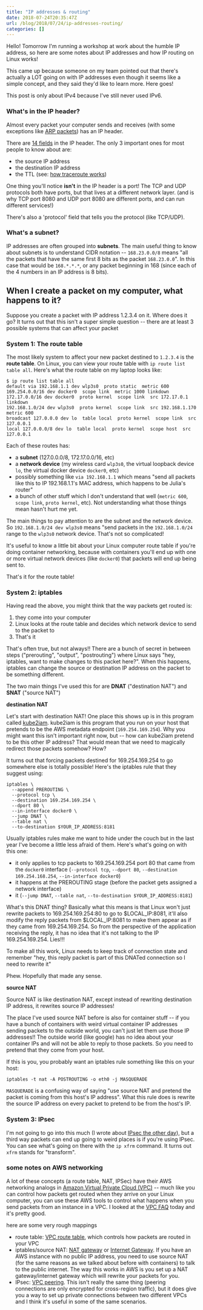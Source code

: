 ```yaml
---
title: "IP addresses & routing"
date: 2018-07-24T20:35:47Z
url: /blog/2018/07/24/ip-addresses-routing/
categories: []
---
```


Hello! Tomorrow I'm running a workshop at work about the humble IP address, so here are some notes
about IP addresses and how IP routing on Linux works!

This came up because someone on my team pointed out that there's actually a LOT going on with IP
addresses even though it seems like a simple concept, and they said they'd like to learn more. Here
goes!

This post is only about IPv4 because I've still never used IPv6.

### What's in the IP header?

Almost every packet your computer sends and receives (with some exceptions like [ARP packets](https://en.wikipedia.org/wiki/Address_Resolution_Protocol)) has an IP header. 

There are [14 fields](https://en.wikipedia.org/wiki/IPv4#Header) in the IP header. The only 3
important ones for most people to know about are:

* the source IP address
* the destination IP address
* the TTL (see: [how traceroute works](https://jvns.ca/blog/2013/10/31/day-20-scapy-and-traceroute/))

One thing you'll notice **isn't** in the IP header is a port! The TCP and UDP protocols both have
ports, but that lives at a different network layer. (and is why TCP port 8080 and UDP port 8080 are
different ports, and can run different services!)

There's also a 'protocol' field that tells you the protocol (like TCP/UDP). 

### What's a subnet?

IP addresses are often grouped into **subnets**. The main useful thing to know about subnets is to
understand CIDR notation -- `168.23.0.0/8` means "all the packets that have the same first 8 bits as
the packet `168.23.0.0`". In this case that would be `168.*.*.*`, or any packet beginning in 168
(since each of the 4 numbers in an IP address is 8 bits).

## When I create a packet on my computer, what happens to it?

Suppose you create a packet with IP address 1.2.3.4 on it. Where does it go? It turns out that this
isn't a super simple question -- there are at least 3 possible systems that can affect your packet

### System 1: The route table

The most likely system to affect your new packet destined to `1.2.3.4` is the **route table**. On
Linux, you can view your route table with `ip route list table all`. Here's what the route
table on my laptop looks like:

```
$ ip route list table all
default via 192.168.1.1 dev wlp3s0  proto static  metric 600 
169.254.0.0/16 dev docker0  scope link  metric 1000 linkdown 
172.17.0.0/16 dev docker0  proto kernel  scope link  src 172.17.0.1 linkdown 
192.168.1.0/24 dev wlp3s0  proto kernel  scope link  src 192.168.1.170  metric 600 
broadcast 127.0.0.0 dev lo  table local  proto kernel  scope link  src 127.0.0.1 
local 127.0.0.0/8 dev lo  table local  proto kernel  scope host  src 127.0.0.1 
```

Each of these routes has:

* a **subnet** (127.0.0.0/8, 172.17.0.0/16, etc)
* a **network device** (my wireless card `wlp3s0`, the virtual loopback device `lo`, the virtual
  docker device `docker0`, etc)
* possibly something like `via 192.168.1.1` which means "send all packets like this to IP
  192.168.1.1's MAC address, which happens to be Julia's router"
* a bunch of other stuff which I don't understand that well (`metric 600`, `scope link`, `proto
  kernel`, etc). Not understanding what those things mean hasn't hurt me yet.

The main things to pay attention to are the subnet and the network device. So `192.168.1.0/24 dev
wlp3s0` means "send packets in the `192.168.1.0/24` range to the `wlp3s0` network device. That's not
so complicated!

It's useful to know a little bit about your Linux computer route table if you're doing container
networking, because with containers you'll end up with one or more virtual network devices (like
`docker0`) that packets will end up being sent to.

That's it for the route table!

### System 2: iptables

Having read the above, you might think that the way packets get routed is:

1. they come into your computer
2. Linux looks at the route table and decides which network device to send to the packet to
3. That's it

That's often true, but not always!! There are a bunch of secret in between steps ("prerouting",
"output", "postrouting") where Linux says "hey, iptables, want to make changes to this packet
here?". When this happens, iptables can change the source or destination IP address on the packet to
be something different.

The two main things I've used this for are **DNAT** ("destination NAT") and **SNAT** ("source NAT")

**destination NAT**

Let's start with destination NAT! One place this shows up is in this program called
[kube2iam](https://github.com/jtblin/kube2iam). kube2iam is this program that you run on your host
that pretends to be the AWS metadata endpoint (`169.254.169.254`). Why you might want this isn't
important right now, but -- how can kube2iam pretend to be this other IP address? That would mean
that we need to magically redirect those packets somehow? How?

It turns out that forcing packets destined for 169.254.169.254 to go somewhere else is totally
possible! Here's the iptables rule that they suggest using:

```
iptables \
  --append PREROUTING \
  --protocol tcp \
  --destination 169.254.169.254 \
  --dport 80 \
  --in-interface docker0 \
  --jump DNAT \
  --table nat \
  --to-destination $YOUR_IP_ADDRESS:8181
```

Usually iptables rules make me want to hide under the couch but in the last year I've become a
little less afraid of them. Here's what's going on with this one:

* it only applies to tcp packets to 169.254.169.254 port 80 that came from the `docker0` interface (`--protocol tcp`, `--dport 80`, `--destination 169.254.168.254`, `--in-interface docker0`)
* it happens at the PREROUTING stage (before the packet gets assigned a network interface)
* it (`--jump DNAT`, `--table nat`, `--to-destination $YOUR_IP_ADDRESS:8181`)

What's this DNAT thing? Basically what this means is that Linux won't just rewrite packets to
169.254.169.254:80 to go to $LOCAL_IP:8081, it'll also modify the reply packets from $LOCAL_IP:8081
to make them appear as if they came from 169.254.169.254. So from the perspective of the application
receiving the reply, it has no idea that it's not talking to the IP 169.254.169.254. Lies!!!

To make all this work, Linux needs to keep track of connection state and remember "hey, this reply
packet is part of this DNATed connection so I need to rewrite it"

Phew. Hopefully that made any sense.

**source NAT**

Source NAT is like destination NAT, except instead of rewriting destination IP address,
it rewrites source IP addresses!

The place I've used source NAT before is also for container stuff -- if you have a bunch of
containers with weird virtual container IP addresses sending packets to the outside world, you
can't just let them use those IP addresses!! The outside world (like google) has no idea about your
container IPs and will not be able to reply to those packets. So you need to pretend that they come
from your host.

If this is you, you probably want an iptables rule something like this on your host:

```
iptables -t nat -A POSTROUTING -o eth0 -j MASQUERADE
```

`MASQUERADE` is a confusing way of saying "use source NAT and pretend the packet is coming from this
host's IP address". What this rule does is rewrite the source IP address on every packet to pretend
to be from the host's IP.

### System 3: IPsec

I'm not going to go into this much (I wrote about [IPsec the other day](https://jvns.ca/blog/2018/07/11/netdev-day-1--ipsec/)),
but a third way packets can end up going to weird places is if you're using IPsec. You can see
what's going on there with the `ip xfrm` command. It turns out `xfrm` stands for "transform".

### some notes on AWS networking

A lot of these concepts (a route table, NAT, IPSec) have their AWS networking analogs in [Amazon
Virtual Private Cloud (VPC)](https://aws.amazon.com/vpc/) -- much like you can control how packets
get routed when they arrive on your Linux computer, you can use these AWS tools to control what
happens when you send packets from an instance in a VPC. I looked at the [VPC FAQ](https://aws.amazon.com/vpc/faqs/) today and it's pretty good.

here are some very rough mappings

* route table: [VPC route table](https://docs.aws.amazon.com/AmazonVPC/latest/UserGuide/VPC_Route_Tables.html), which
  controls how packets are routed in your VPC
* iptables/source NAT: [NAT gateway](https://docs.aws.amazon.com/AmazonVPC/latest/UserGuide/vpc-nat-gateway.html) or [Internet Gateway](https://docs.aws.amazon.com/AmazonVPC/latest/UserGuide/VPC_Internet_Gateway.html). If you have
  an AWS instance with no public IP address, you need to use source NAT (for the same reasons as we
  talked about before with containers) to talk to the public internet. The way this works in AWS is you set up a NAT
  gateway/internet gateway which will rewrite your packets for you.
* IPsec: [VPC peering](https://docs.aws.amazon.com/AmazonVPC/latest/PeeringGuide/Welcome.html). This
  isn't really the same thing (peering connections are only encrypted for cross-region traffic), but it does give you a way to
  set up private connections between two different VPCs and I think it's useful in some of the same
  scenarios.
